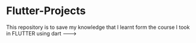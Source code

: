 # Flutter-Projects
This repository is to save my knowledge that I learnt form the course I took in FLUTTER using dart --->
